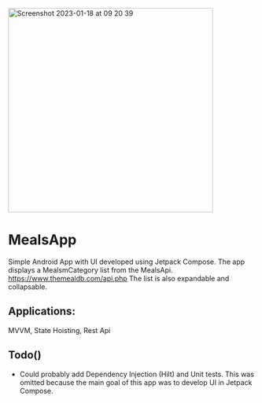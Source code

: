 <img width="416" alt="Screenshot 2023-01-18 at 09 20 39" src="https://user-images.githubusercontent.com/66223165/213113820-3e61f267-6bdf-49c0-b7a6-95dda3304183.png">


# MealsApp
 Simple Android App with UI developed using Jetpack Compose. The app displays a MealsmCategory list from the MealsApi. https://www.themealdb.com/api.php
 The list is also expandable and collapsable.
 
 ## Applications:
 MVVM, State Hoisting, Rest Api
 
 ## Todo()
 * Could probably add Dependency Injection (Hilt) and Unit tests. This was omitted because the main goal of this app was to develop UI in Jetpack Compose.
